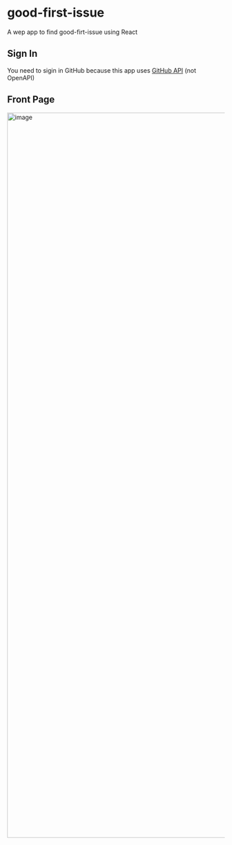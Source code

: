 # good-first-issue

A wep app to find good-firt-issue using React

## Sign In

You need to sigin in GitHub because this app uses [GitHub API](https://docs.github.com/en/graphql) (not OpenAPI)


## Front Page

<img width="1675" alt="image" src="https://user-images.githubusercontent.com/98398243/162972831-586fdcc9-5e7e-4eb4-a320-dbfcfe84660b.png">


